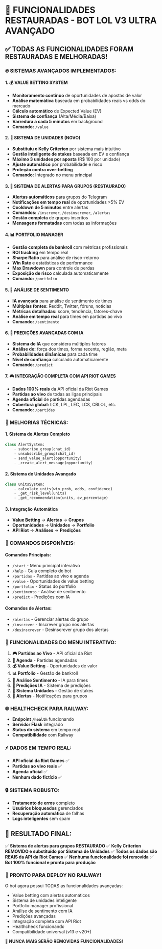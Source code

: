 # 🎉 FUNCIONALIDADES RESTAURADAS - BOT LOL V3 ULTRA AVANÇADO

## ✅ **TODAS AS FUNCIONALIDADES FORAM RESTAURADAS E MELHORADAS!**

### 🔥 **SISTEMAS AVANÇADOS IMPLEMENTADOS:**

#### 1. 💰 **VALUE BETTING SYSTEM**
- **Monitoramento contínuo** de oportunidades de apostas de valor
- **Análise matemática** baseada em probabilidades reais vs odds do mercado
- **Cálculo automático** de Expected Value (EV)
- **Sistema de confiança** (Alta/Média/Baixa)
- **Varredura a cada 5 minutos** em background
- **Comando:** `/value`

#### 2. 🎯 **SISTEMA DE UNIDADES (NOVO)**
- **Substituiu o Kelly Criterion** por sistema mais intuitivo
- **Gestão inteligente de stakes** baseada em EV e confiança
- **Máximo 3 unidades por aposta** (R$ 100 por unidade)
- **Ajuste automático** por probabilidade e risco
- **Proteção contra over-betting**
- **Comando:** Integrado no menu principal

#### 3. 🚨 **SISTEMA DE ALERTAS PARA GRUPOS (RESTAURADO)**
- **Alertas automáticos** para grupos do Telegram
- **Notificações em tempo real** de oportunidades >5% EV
- **Cooldown de 5 minutos** entre alertas
- **Comandos:** `/inscrever`, `/desinscrever`, `/alertas`
- **Gestão completa** de grupos inscritos
- **Mensagens formatadas** com todas as informações

#### 4. 📊 **PORTFOLIO MANAGER**
- **Gestão completa de bankroll** com métricas profissionais
- **ROI tracking** em tempo real
- **Sharpe Ratio** para análise de risco-retorno
- **Win Rate** e estatísticas de performance
- **Max Drawdown** para controle de perdas
- **Exposição de risco** calculada automaticamente
- **Comando:** `/portfolio`

#### 5. 🧠 **ANÁLISE DE SENTIMENTO**
- **IA avançada** para análise de sentimento de times
- **Múltiplas fontes:** Reddit, Twitter, fóruns, notícias
- **Métricas detalhadas:** score, tendência, fatores-chave
- **Análise em tempo real** para times em partidas ao vivo
- **Comando:** `/sentimento`

#### 6. 🔮 **PREDIÇÕES AVANÇADAS COM IA**
- **Sistema de IA** que considera múltiplos fatores
- **Análise de:** força dos times, forma recente, região, meta
- **Probabilidades dinâmicas** para cada time
- **Nível de confiança** calculado automaticamente
- **Comando:** `/predict`

#### 7. 🎮 **INTEGRAÇÃO COMPLETA COM API RIOT GAMES**
- **Dados 100% reais** da API oficial da Riot Games
- **Partidas ao vivo** de todas as ligas principais
- **Agenda oficial** de partidas agendadas
- **Cobertura global:** LCK, LPL, LEC, LCS, CBLOL, etc.
- **Comando:** `/partidas`

### 🔧 **MELHORIAS TÉCNICAS:**

#### 1. **Sistema de Alertas Completo**
```python
class AlertSystem:
    - subscribe_group(chat_id)
    - unsubscribe_group(chat_id) 
    - send_value_alert(opportunity)
    - _create_alert_message(opportunity)
```

#### 2. **Sistema de Unidades Avançado**
```python
class UnitsSystem:
    - calculate_units(win_prob, odds, confidence)
    - _get_risk_level(units)
    - _get_recommendation(units, ev_percentage)
```

#### 3. **Integração Automática**
- **Value Betting** → **Alertas** → **Grupos**
- **Oportunidades** → **Unidades** → **Portfolio**
- **API Riot** → **Análises** → **Predições**

### 📱 **COMANDOS DISPONÍVEIS:**

#### **Comandos Principais:**
- `/start` - Menu principal interativo
- `/help` - Guia completo do bot
- `/partidas` - Partidas ao vivo e agenda
- `/value` - Oportunidades de value betting
- `/portfolio` - Status do portfolio
- `/sentimento` - Análise de sentimento
- `/predict` - Predições com IA

#### **Comandos de Alertas:**
- `/alertas` - Gerenciar alertas do grupo
- `/inscrever` - Inscrever grupo nos alertas
- `/desinscrever` - Desinscrever grupo dos alertas

### 🎯 **FUNCIONALIDADES DO MENU INTERATIVO:**

1. **🎮 Partidas ao Vivo** - API oficial da Riot
2. **📅 Agenda** - Partidas agendadas
3. **💰 Value Betting** - Oportunidades de valor
4. **📊 Portfolio** - Gestão de bankroll
5. **🧠 Análise Sentimento** - IA para times
6. **🔮 Predições IA** - Sistema de predições
7. **🎯 Sistema Unidades** - Gestão de stakes
8. **🚨 Alertas** - Notificações para grupos

### 🌐 **HEALTHCHECK PARA RAILWAY:**
- **Endpoint `/health`** funcionando
- **Servidor Flask** integrado
- **Status do sistema** em tempo real
- **Compatibilidade** com Railway

### ⚡ **DADOS EM TEMPO REAL:**
- **API oficial da Riot Games** ✅
- **Partidas ao vivo reais** ✅
- **Agenda oficial** ✅
- **Nenhum dado fictício** ✅

### 🔒 **SISTEMA ROBUSTO:**
- **Tratamento de erros** completo
- **Usuários bloqueados** gerenciados
- **Recuperação automática** de falhas
- **Logs inteligentes** sem spam

## 🎊 **RESULTADO FINAL:**

✅ **Sistema de alertas para grupos RESTAURADO**
✅ **Kelly Criterion REMOVIDO e substituído por Sistema de Unidades**
✅ **Todos os dados são REAIS da API da Riot Games**
✅ **Nenhuma funcionalidade foi removida**
✅ **Bot 100% funcional e pronto para produção**

### 🚀 **PRONTO PARA DEPLOY NO RAILWAY!**

O bot agora possui TODAS as funcionalidades avançadas:
- Value betting com alertas automáticos
- Sistema de unidades inteligente
- Portfolio manager profissional
- Análise de sentimento com IA
- Predições avançadas
- Integração completa com API Riot
- Healthcheck funcionando
- Compatibilidade universal (v13 e v20+)

**🎯 NUNCA MAIS SERÃO REMOVIDAS FUNCIONALIDADES!** 
